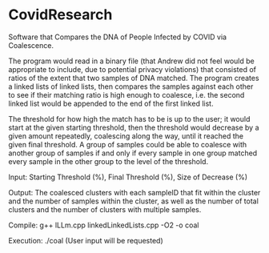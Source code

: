 # CovidResearch
Software that Compares the DNA of People Infected by COVID via Coalescence.

The program would read in a binary file (that Andrew did not feel would be appropriate to include, due to potential privacy violations) that consisted of ratios of the extent that two samples of DNA matched. The program creates a linked lists of linked lists, then compares the samples against each other to see if their matching ratio is high enough to coalesce, i.e. the second linked list would be appended to the end of the first linked list. 

The threshold for how high the match has to be is up to the user; it would start at the given starting threshold, then the threshold would decrease by a given amount repeatedly, coalescing along the way, until it reached the given final threshold. A group of samples could be able to coalesce with another group of samples if and only if every sample in one group matched every sample in the other group to the level of the threshold.

Input: Starting Threshold (%), Final Threshold (%), Size of Decrease (%)

Output: The coalesced clusters with each sampleID that fit within the cluster and the number of samples within the cluster, as well as the number of total clusters and the number of clusters with multiple samples.

Compile: g++ lLLm.cpp linkedLinkedLists.cpp -O2 -o coal

Execution: ./coal  (User input will be requested)
